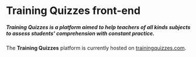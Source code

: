 # Training Quizzes front-end

##### Training Quizzes is a platform aimed to help teachers of all kinds subjects to assess students' comprehension with constant practice.

The **Training Quizzes** platform is currently hosted on [trainingquizzes.com](https://trainingquizzes.com).

